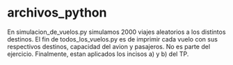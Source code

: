 # archivos_python
En simulacion_de_vuelos.py simulamos 2000 viajes aleatorios a los distintos destinos.
El fin de todos_los_vuelos.py es de imprimir cada vuelo con sus respectivos destinos, capacidad del avion y pasajeros. No es parte del ejercicio.
Finalmente, estan aplicados los incisos a) y b) del TP.
